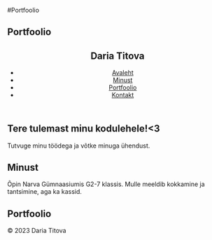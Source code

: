 #Portfoolio
<!DOCTYPE html>
<html lang="en">
<head>
    <meta charset="UTF-8">
    <meta name="viewport" content="width=device-width, initial-scale=1.0">
    <link rel="stylesheet" href="style.css">
  <section id="portfolio">
        <h2>Portfoolio</h2>
</head>
<body>
    <header>
        <h2>Daria Titova</h2>
        <nav>
            <ul>
                <li><a href="#home">Avaleht</a></li>
                <li><a href="#about">Minust</a></li>
                <li><a href="#portfolio">Portfoolio</a></li>
                <li><a href="#contact">Kontakt</a></li>
            </ul>
        </nav>
    </header>

  <section id="home">
        <h2>Tere tulemast minu kodulehele!<3</h2>
        <p>Tutvuge minu töödega ja võtke minuga ühendust.</p>
    </section>
</body>
  </html>
    <section id="about">
        <h2>Minust</h2>
        <p>Õpin Narva Gümnaasiumis G2-7 klassis. Mulle meeldib kokkamine ja tantsimine, aga ka kassid.</p>
    </section>

  <section id="portfolio">
        <h2>Portfoolio</h2>
    </section>

  <footer>
        <p>&copy; 2023 Daria Titova</p>
    </footer>

 
</body>
</html>
   
</body>
</html>
<link rel="stylesheet" href="styles.css">
